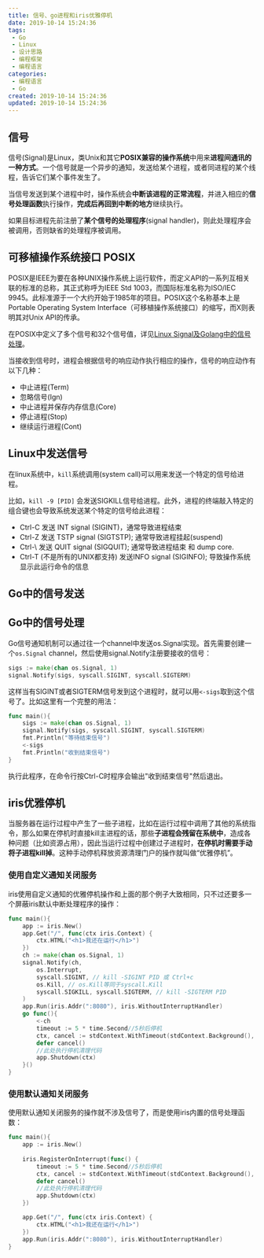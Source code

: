 ```yaml
---
title: 信号、go进程和iris优雅停机
date: 2019-10-14 15:24:36
tags: 
 - Go
 - Linux
 - 设计思路
 - 编程框架
 - 编程语言
categories: 
 - 编程语言
 - Go
created: 2019-10-14 15:24:36
updated: 2019-10-14 15:24:36
---
```


## 信号

信号(Signal)是Linux，类Unix和其它**POSIX兼容的操作系统**中用来**进程间通讯的一种方式**。一个信号就是一个异步的通知，发送给某个进程，或者同进程的某个线程，告诉它们某个事件发生了。

当信号发送到某个进程中时，操作系统会**中断该进程的正常流程**，并进入相应的**信号处理函数**执行操作，**完成后再回到中断的地方**继续执行。

如果目标进程先前注册了**某个信号的处理程序**(signal handler)，则此处理程序会被调用，否则缺省的处理程序被调用。

## 可移植操作系统接口 POSIX

POSIX是IEEE为要在各种UNIX操作系统上运行软件，而定义API的一系列互相关联的标准的总称，其正式称呼为IEEE Std 1003，而国际标准名称为ISO/IEC 9945。此标准源于一个大约开始于1985年的项目。POSIX这个名称基本上是Portable Operating System Interface（可移植操作系统接口）的缩写，而X则表明其对Unix API的传承。

在POSIX中定义了多个信号和32个信号值，详见[Linux Signal及Golang中的信号处理](https://colobu.com/2015/10/09/Linux-Signals/)。

当接收到信号时，进程会根据信号的响应动作执行相应的操作，信号的响应动作有以下几种：

* 中止进程(Term)
* 忽略信号(Ign)
* 中止进程并保存内存信息(Core)
* 停止进程(Stop)
* 继续运行进程(Cont)

## Linux中发送信号

在linux系统中，`kill`系统调用(system call)可以用来发送一个特定的信号给进程。

比如，`kill -9 [PID]` 会发送SIGKILL信号给进程。此外，进程的终端敲入特定的组合键也会导致系统发送某个特定的信号给此进程：

* Ctrl-C 发送 INT signal (SIGINT)，通常导致进程结束
* Ctrl-Z 发送 TSTP signal (SIGTSTP); 通常导致进程挂起(suspend)
* Ctrl-\ 发送 QUIT signal (SIGQUIT); 通常导致进程结束 和 dump core.
* Ctrl-T (不是所有的UNIX都支持) 发送INFO signal (SIGINFO); 导致操作系统显示此运行命令的信息

## Go中的信号发送

## Go中的信号处理

Go信号通知机制可以通过往一个channel中发送os.Signal实现。首先需要创建一个`os.Signal` channel，然后使用signal.Notify注册要接收的信号：

```go
sigs := make(chan os.Signal, 1)
signal.Notify(sigs, syscall.SIGINT, syscall.SIGTERM)
```

这样当有SIGINT或者SIGTERM信号发到这个进程时，就可以用`<-sigs`取到这个信号了。比如这里有一个完整的用法：

```go
func main(){
    sigs := make(chan os.Signal, 1)
    signal.Notify(sigs, syscall.SIGINT, syscall.SIGTERM)
    fmt.Println("等待结束信号")
    <-sigs
    fmt.Println("收到结束信号")
}
```

执行此程序，在命令行按Ctrl-C时程序会输出"收到结束信号"然后退出。

## iris优雅停机

当服务器在运行过程中产生了一些子进程，比如在运行过程中调用了其他的系统指令，那么如果在停机时直接kill主进程的话，那些**子进程会残留在系统中**，造成各种问题（比如资源占用），因此当运行过程中创建过子进程时，**在停机时需要手动将子进程kill掉**。这种手动停机释放资源清理门户的操作就叫做“优雅停机”。

### 使用自定义通知关闭服务

iris使用自定义通知的优雅停机操作和上面的那个例子大致相同，只不过还要多一个屏蔽iris默认中断处理程序的操作：

```go
func main(){
    app := iris.New()
    app.Get("/", func(ctx iris.Context) {
        ctx.HTML("<h1>我还在运行</h1>")
    })
    ch := make(chan os.Signal, 1)
    signal.Notify(ch,
        os.Interrupt,
        syscall.SIGINT, // kill -SIGINT PID 或 Ctrl+c
        os.Kill, // os.Kill等同于syscall.Kill
        syscall.SIGKILL, syscall.SIGTERM, // kill -SIGTERM PID
    )
    app.Run(iris.Addr(":8080"), iris.WithoutInterruptHandler)
    go func(){
        <-ch
        timeout := 5 * time.Second//5秒后停机
        ctx, cancel := stdContext.WithTimeout(stdContext.Background(), timeout)
        defer cancel()
        //此处执行停机清理代码
        app.Shutdown(ctx)
    }()
}
```

### 使用默认通知关闭服务

使用默认通知关闭服务的操作就不涉及信号了，而是使用iris内置的信号处理函数：

```go
func main(){
    app := iris.New()
    
    iris.RegisterOnInterrupt(func() {
        timeout := 5 * time.Second//5秒后停机
        ctx, cancel := stdContext.WithTimeout(stdContext.Background(), timeout)
        defer cancel()
        //此处执行停机清理代码
        app.Shutdown(ctx)
    })

    app.Get("/", func(ctx iris.Context) {
        ctx.HTML("<h1>我还在运行</h1>")
    })
    app.Run(iris.Addr(":8080"), iris.WithoutInterruptHandler)
}
```
